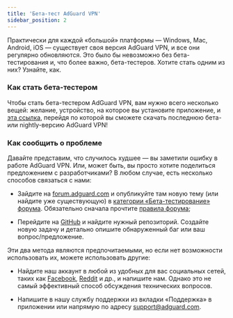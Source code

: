 ```yaml
---
title: 'Бета-тест AdGuard VPN'
sidebar_position: 2
---
```


Практически для каждой «большой» платформы — Windows, Mac, Android, iOS — существует своя версия AdGuard VPN, и все они регулярно обновляются. Это было бы невозможно без бета-тестирования и, что более важно, бета-тестеров. Хотите стать одним из них? Узнайте, как.

### Как стать бета-тестером

Чтобы стать бета-тестером AdGuard VPN, вам нужно всего несколько вещей: желание, устройство, на которое вы установите приложение, и [эта ссылка](https://adguard-vpn.com/ru/beta.html), перейдя по которой вы сможете скачать последнюю бета- или nightly-версию AdGuard VPN!

### Как сообщить о проблеме

Давайте представим, что случилось худшее — вы заметили ошибку в работе AdGuard VPN. Или, может быть, вы просто хотите поделиться предложением с разработчиками? В любом случае, есть несколько способов связаться с нами:

- Зайдите на [forum.adguard.com](https://forum.adguard.com) и опубликуйте там новую тему (или найдите уже существующую) в [категории «Бета-тестирование» форума](https://forum.adguard.com/index.php?categories/48/). Обязательно сначала прочтите [правила форума](https://forum.adguard.com/index.php?threads/14859/);

- Перейдите на [GitHub](https://github.com/AdguardTeam/) и найдите нужный репозиторий. Создайте новую задачу и детально опишите обнаруженный баг или ваш вопрос/предложение.

Эти два метода являются предпочитаемыми, но если нет возможности использовать их, можете использовать другие:

- Найдите наш аккаунт в любой из удобных для вас социальных сетей, таких как [Facebook](https://www.facebook.com/AdguardEn/), [Reddit](https://www.reddit.com/r/Adguard/) и др., и напишите нам. Однако это не самый эффективный способ обсуждения технических вопросов.

- Напишите в нашу службу поддержки из вкладки «Поддержка» в приложении или напрямую по адресу [support@adguard.com](mailto:support@adguard.com).
